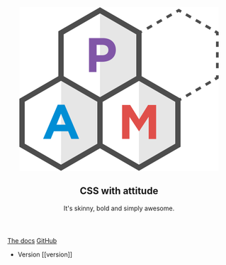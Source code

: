<div sg-Hero>
    <header sg-Hero-Header>
        <div>
            <img
                src="kss-assets/img/logo.svg"
                alt="PAM"
                title="© 2016 Mr Green Tech All Rights Reserved"
                sg-Hero-Img>
        </div>
        <h2 sg-Hero-Punchline pam-typography="headline">
            CSS with attitude
        </h2>
        <p pam-typography="headline">
            It's skinny, bold and simply awesome.
        </p>
    </header>
    <div sg-Hero-Cta>
        <a href="./section-getting-started.html" pam-Button="primary large">The docs</a>
        <a href="https://github.com/mrgreentech/pam" pam-Button="tertiary large">GitHub</a>
    </div>
    <footer>
        <div pam-Menu="vertical">
            <ul pam-Menu-List>
                <li pam-Menu-Item>
                    <span pam-Tag>Version [[version]]</span>
                </li>
            </ul>
        </div>
    </footer>
</div>
